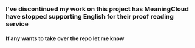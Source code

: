 ### I've discontinued my work on this project has MeaningCloud have stopped supporting English for their proof reading service

#### If any wants to take over the repo let me know
